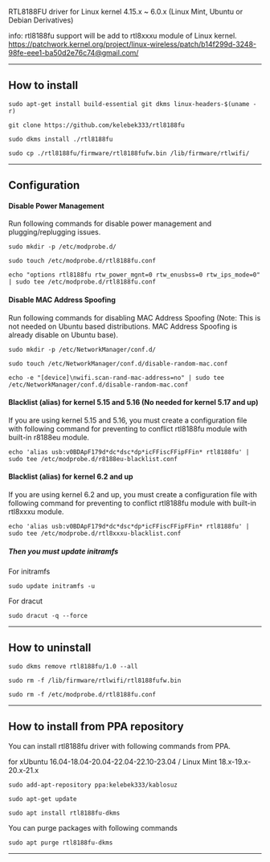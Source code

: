 RTL8188FU driver for Linux kernel 4.15.x ~ 6.0.x (Linux Mint, Ubuntu or Debian Derivatives)

info: rtl8188fu support will be add to rtl8xxxu module of Linux kernel. https://patchwork.kernel.org/project/linux-wireless/patch/b14f299d-3248-98fe-eee1-ba50d2e76c74@gmail.com/


------------------

## How to install

`sudo apt-get install build-essential git dkms linux-headers-$(uname -r)`

`git clone https://github.com/kelebek333/rtl8188fu`

`sudo dkms install ./rtl8188fu`

`sudo cp ./rtl8188fu/firmware/rtl8188fufw.bin /lib/firmware/rtlwifi/`

------------------

## Configuration

#### Disable Power Management

Run following commands for disable power management and plugging/replugging issues.

`sudo mkdir -p /etc/modprobe.d/`

`sudo touch /etc/modprobe.d/rtl8188fu.conf`

`echo "options rtl8188fu rtw_power_mgnt=0 rtw_enusbss=0 rtw_ips_mode=0" | sudo tee /etc/modprobe.d/rtl8188fu.conf`

#### Disable MAC Address Spoofing

Run following commands for disabling MAC Address Spoofing (Note: This is not needed on Ubuntu based distributions. MAC Address Spoofing is already disable on Ubuntu base).

`sudo mkdir -p /etc/NetworkManager/conf.d/`

`sudo touch /etc/NetworkManager/conf.d/disable-random-mac.conf`

`echo -e "[device]\nwifi.scan-rand-mac-address=no" | sudo tee /etc/NetworkManager/conf.d/disable-random-mac.conf`

#### Blacklist (alias) for kernel 5.15 and 5.16 (No needed for kernel 5.17 and up)

If you are using kernel 5.15 and 5.16, you must create a configuration file with following command for preventing to conflict rtl8188fu module with built-in r8188eu module.

`echo 'alias usb:v0BDApF179d*dc*dsc*dp*icFFiscFFipFFin* rtl8188fu' | sudo tee /etc/modprobe.d/r8188eu-blacklist.conf`

#### Blacklist (alias) for kernel 6.2 and up

If you are using kernel 6.2 and up, you must create a configuration file with following command for preventing to conflict rtl8188fu module with built-in rtl8xxxu module.

`echo 'alias usb:v0BDApF179d*dc*dsc*dp*icFFiscFFipFFin* rtl8188fu' | sudo tee /etc/modprobe.d/rtl8xxxu-blacklist.conf`

##### Then you must update initramfs

For initramfs

`sudo update initramfs -u`

For dracut

`sudo dracut -q --force`


------------------

## How to uninstall

`sudo dkms remove rtl8188fu/1.0 --all`

`sudo rm -f /lib/firmware/rtlwifi/rtl8188fufw.bin`

`sudo rm -f /etc/modprobe.d/rtl8188fu.conf`


------------------

## How to install from PPA repository

You can install rtl8188fu driver with following commands from PPA.

for xUbuntu 16.04-18.04-20.04-22.04-22.10-23.04 / Linux Mint 18.x-19.x-20.x-21.x

`sudo add-apt-repository ppa:kelebek333/kablosuz`

`sudo apt-get update`

`sudo apt install rtl8188fu-dkms`


You can purge packages with following commands

`sudo apt purge rtl8188fu-dkms`

------------------
